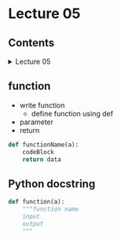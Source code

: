 # Lecture 05

## Contents
<details><summary>Lecture 05</summary>
<p>

* **[function](#function)**<br/>      
* **[Python docstring](#python-docstringn)**<br />
                
        
</p>
</details> 

## function

- write function        
    - define function using def    
- parameter
- return

```python
def functionName(a):
    codeBlock
    return data
```



## Python docstring

```python
def function(a):
    """function name
    input
    output
    """
```

